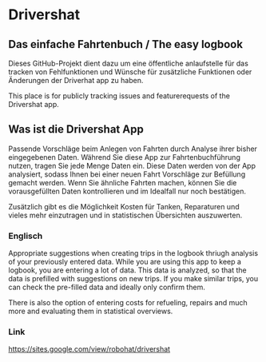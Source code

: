 # Drivershat
## Das einfache Fahrtenbuch / The easy logbook

Dieses GitHub-Projekt dient dazu um eine öffentliche anlaufstelle für das tracken von Fehlfunktionen und Wünsche für zusätzliche Funktionen oder Änderungen der Driverhat app zu haben.

This place is for publicly tracking issues and featurerequests of the Drivershat app.

## Was ist die Drivershat App

Passende Vorschläge beim Anlegen von Fahrten durch Analyse ihrer bisher eingegebenen Daten. Während Sie diese App zur Fahrtenbuchführung nutzen, tragen Sie jede Menge Daten ein. Diese Daten werden von der App analysiert, sodass Ihnen bei einer neuen Fahrt Vorschläge zur Befüllung gemacht werden. Wenn Sie ähnliche Fahrten machen, können Sie die vorausgefüllten Daten kontrollieren und im Idealfall nur noch bestätigen.

Zusätzlich gibt es die Möglichkeit Kosten für Tanken, Reparaturen und vieles mehr einzutragen und in statistischen Übersichten auszuwerten.

### Englisch
Appropriate suggestions when creating trips in the logbook thriugh analysis of your previously entered data. While you are using this app to keep a logbook, you are entering a lot of data. This data is analyzed, so that the data is prefilled with suggestions on new trips. If you make similar trips, you can check the pre-filled data and ideally only confirm them.

There is also the option of entering costs for refueling, repairs and much more and evaluating them in statistical overviews.

### Link
https://sites.google.com/view/robohat/drivershat

